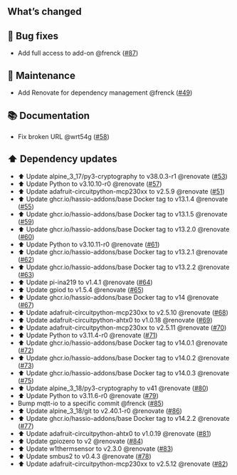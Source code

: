 ## What’s changed

## 🐛 Bug fixes

- Add full access to add-on @frenck ([#87](https://github.com/hassio-addons/addon-mqtt-io/pull/87))

## 🧰 Maintenance

- Add Renovate for dependency management @frenck ([#49](https://github.com/hassio-addons/addon-mqtt-io/pull/49))

## 📚 Documentation

- Fix broken URL @wrt54g ([#58](https://github.com/hassio-addons/addon-mqtt-io/pull/58))

## ⬆️ Dependency updates

- ⬆️ Update alpine_3_17/py3-cryptography to v38.0.3-r1 @renovate ([#53](https://github.com/hassio-addons/addon-mqtt-io/pull/53))
- ⬆️ Update Python to v3.10.10-r0 @renovate ([#57](https://github.com/hassio-addons/addon-mqtt-io/pull/57))
- ⬆️ Update adafruit-circuitpython-mcp230xx to v2.5.9 @renovate ([#51](https://github.com/hassio-addons/addon-mqtt-io/pull/51))
- ⬆️ Update ghcr.io/hassio-addons/base Docker tag to v13.1.4 @renovate ([#55](https://github.com/hassio-addons/addon-mqtt-io/pull/55))
- ⬆️ Update ghcr.io/hassio-addons/base Docker tag to v13.1.5 @renovate ([#59](https://github.com/hassio-addons/addon-mqtt-io/pull/59))
- ⬆️ Update ghcr.io/hassio-addons/base Docker tag to v13.2.0 @renovate ([#60](https://github.com/hassio-addons/addon-mqtt-io/pull/60))
- ⬆️ Update Python to v3.10.11-r0 @renovate ([#61](https://github.com/hassio-addons/addon-mqtt-io/pull/61))
- ⬆️ Update ghcr.io/hassio-addons/base Docker tag to v13.2.1 @renovate ([#62](https://github.com/hassio-addons/addon-mqtt-io/pull/62))
- ⬆️ Update ghcr.io/hassio-addons/base Docker tag to v13.2.2 @renovate ([#63](https://github.com/hassio-addons/addon-mqtt-io/pull/63))
- ⬆️ Update pi-ina219 to v1.4.1 @renovate ([#64](https://github.com/hassio-addons/addon-mqtt-io/pull/64))
- ⬆️ Update gpiod to v1.5.4 @renovate ([#65](https://github.com/hassio-addons/addon-mqtt-io/pull/65))
- ⬆️ Update ghcr.io/hassio-addons/base Docker tag to v14 @renovate ([#67](https://github.com/hassio-addons/addon-mqtt-io/pull/67))
- ⬆️ Update adafruit-circuitpython-mcp230xx to v2.5.10 @renovate ([#68](https://github.com/hassio-addons/addon-mqtt-io/pull/68))
- ⬆️ Update adafruit-circuitpython-ahtx0 to v1.0.18 @renovate ([#69](https://github.com/hassio-addons/addon-mqtt-io/pull/69))
- ⬆️ Update adafruit-circuitpython-mcp230xx to v2.5.11 @renovate ([#70](https://github.com/hassio-addons/addon-mqtt-io/pull/70))
- ⬆️ Update Python to v3.11.4-r0 @renovate ([#71](https://github.com/hassio-addons/addon-mqtt-io/pull/71))
- ⬆️ Update ghcr.io/hassio-addons/base Docker tag to v14.0.1 @renovate ([#72](https://github.com/hassio-addons/addon-mqtt-io/pull/72))
- ⬆️ Update ghcr.io/hassio-addons/base Docker tag to v14.0.2 @renovate ([#73](https://github.com/hassio-addons/addon-mqtt-io/pull/73))
- ⬆️ Update ghcr.io/hassio-addons/base Docker tag to v14.0.3 @renovate ([#75](https://github.com/hassio-addons/addon-mqtt-io/pull/75))
- ⬆️ Update alpine_3_18/py3-cryptography to v41 @renovate ([#80](https://github.com/hassio-addons/addon-mqtt-io/pull/80))
- ⬆️ Update Python to v3.11.6-r0 @renovate ([#79](https://github.com/hassio-addons/addon-mqtt-io/pull/79))
- Bump mqtt-io to a specific commit @frenck ([#85](https://github.com/hassio-addons/addon-mqtt-io/pull/85))
- ⬆️ Update alpine_3_18/git to v2.40.1-r0 @renovate ([#86](https://github.com/hassio-addons/addon-mqtt-io/pull/86))
- ⬆️ Update ghcr.io/hassio-addons/base Docker tag to v14.2.2 @renovate ([#77](https://github.com/hassio-addons/addon-mqtt-io/pull/77))
- ⬆️ Update adafruit-circuitpython-ahtx0 to v1.0.19 @renovate ([#81](https://github.com/hassio-addons/addon-mqtt-io/pull/81))
- ⬆️ Update gpiozero to v2 @renovate ([#84](https://github.com/hassio-addons/addon-mqtt-io/pull/84))
- ⬆️ Update w1thermsensor to v2.3.0 @renovate ([#83](https://github.com/hassio-addons/addon-mqtt-io/pull/83))
- ⬆️ Update smbus2 to v0.4.3 @renovate ([#78](https://github.com/hassio-addons/addon-mqtt-io/pull/78))
- ⬆️ Update adafruit-circuitpython-mcp230xx to v2.5.12 @renovate ([#82](https://github.com/hassio-addons/addon-mqtt-io/pull/82))
 